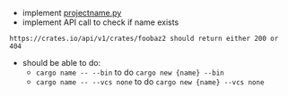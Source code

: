 - implement [projectname.py](https://github.com/londonhackspace/irccat-commands/blob/master/projectname.py)
- implement API call to check if name exists
```
https://crates.io/api/v1/crates/foobaz2 should return either 200 or 404
```
- should be able to do:
    - `cargo name -- --bin` to do `cargo new {name} --bin` 
    - `cargo name -- --vcs none` to do `cargo new {name} --vcs none`